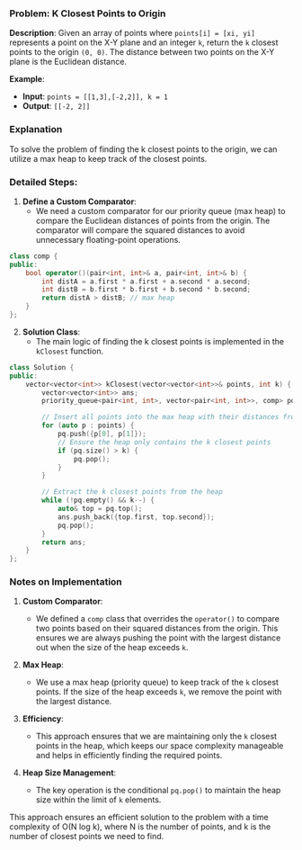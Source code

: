 ### Problem:  K Closest Points to Origin

**Description**:
Given an array of points where `points[i] = [xi, yi]` represents a point on the X-Y plane and an integer `k`, return the `k` closest points to the origin `(0, 0)`. The distance between two points on the X-Y plane is the Euclidean distance.

**Example**:
- **Input**: `points = [[1,3],[-2,2]], k = 1`
- **Output**: `[[-2, 2]]`

### Explanation

To solve the problem of finding the k closest points to the origin, we can utilize a max heap to keep track of the closest points.

### Detailed Steps:

1. **Define a Custom Comparator**:
   - We need a custom comparator for our priority queue (max heap) to compare the Euclidean distances of points from the origin. The comparator will compare the squared distances to avoid unnecessary floating-point operations.

```cpp
class comp {
public:
    bool operator()(pair<int, int>& a, pair<int, int>& b) {
        int distA = a.first * a.first + a.second * a.second;
        int distB = b.first * b.first + b.second * b.second;
        return distA > distB; // max heap
    }
};
```

2. **Solution Class**:
   - The main logic of finding the k closest points is implemented in the `kClosest` function.

```cpp
class Solution {
public:
    vector<vector<int>> kClosest(vector<vector<int>>& points, int k) {
        vector<vector<int>> ans;
        priority_queue<pair<int, int>, vector<pair<int, int>>, comp> pq;

        // Insert all points into the max heap with their distances from the origin
        for (auto p : points) {
            pq.push({p[0], p[1]});
            // Ensure the heap only contains the k closest points
            if (pq.size() > k) {
                pq.pop();
            }
        }

        // Extract the k closest points from the heap
        while (!pq.empty() && k--) {
            auto& top = pq.top();
            ans.push_back({top.first, top.second});
            pq.pop();
        }
        return ans;
    }
};
```


### Notes on Implementation

1. **Custom Comparator**:
   - We defined a `comp` class that overrides the `operator()` to compare two points based on their squared distances from the origin. This ensures we are always pushing the point with the largest distance out when the size of the heap exceeds `k`.

2. **Max Heap**:
   - We use a max heap (priority queue) to keep track of the `k` closest points. If the size of the heap exceeds `k`, we remove the point with the largest distance.

3. **Efficiency**:
   - This approach ensures that we are maintaining only the `k` closest points in the heap, which keeps our space complexity manageable and helps in efficiently finding the required points.

4. **Heap Size Management**:
   - The key operation is the conditional `pq.pop()` to maintain the heap size within the limit of `k` elements.

This approach ensures an efficient solution to the problem with a time complexity of O(N log k), where N is the number of points, and k is the number of closest points we need to find.
